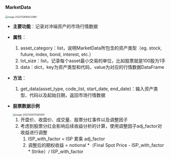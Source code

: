 #### MarketData

<img src="/Users/linbeibei/Library/Application Support/typora-user-images/image-20221128164233661.png" alt="image-20221128164233661" style="zoom:50%;" />

* **主要功能**：记录对冲端资产的市场行情数据

* **属性**：

    1. asset_category：list，说明MarketData所包含的资产类型（eg. stock, future, index, bond, interest, etc.）
    2. lot_size：list，记录每个asset最小交易的单位，比如股票就是100股为1手
    3. data：dict，key为资产类型和代码，value为对应的行情数据DataFrame

* **方法**：

    1. get_data(asset_type, code_list, start_date, end_date)：输入资产类型、代码以及起始日期，返回市场行情数据

* **股票数据示例**

    <img src="/Users/linbeibei/Library/Application Support/typora-user-images/image-20221128170345497.png" alt="image-20221128170345497" style="zoom:50%;" />

    1. 开盘价、收盘价、成交量、股票分红事件以及调整因子
    2. 考虑到股票分红会影响后续收益分析的计算，使用调整因子adj_factor对收益进行调整
        1. ISP_with_factor = ISP 累乘 adj_factor
        2. 调整后的期权收益 = notional *（Final Spot Price - ISP_with_factor * Strike）/ ISP_with_factor


